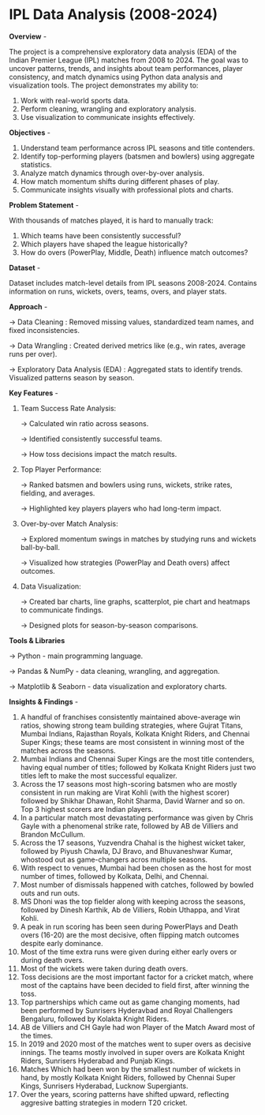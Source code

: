 # **IPL Data Analysis (2008-2024)**




 **Overview** - 
 
 The project is a comprehensive exploratory data analysis (EDA) of the Indian Premier League (IPL) matches from 2008 to 2024. The goal was to uncover patterns, trends, and 
insights about team performances, player consistency, and match dynamics using Python data analysis and visualization tools.
The project demonstrates my ability to:
1. Work with real-world sports data.
2. Perform cleaning, wrangling and exploratory analysis.
3. Use visualization to communicate insights effectively.


**Objectives** -
1. Understand team performance across IPL seasons and title contenders.
2. Identify top-performing players (batsmen and bowlers) using aggregate statistics.
3. Analyze match dynamics through over-by-over analysis.
4. How match momentum shifts during different phases of play.
5. Communicate insights visually with professional plots and charts.


**Problem Statement** -

With thousands of matches played, it is hard to manually track:
1. Which teams have been consistently successful?
2. Which players have shaped the league historically?
3. How do overs (PowerPlay, Middle, Death) influence match outcomes?

**Dataset** -

Dataset includes match-level details from IPL seasons 2008-2024. Contains information on runs, wickets, overs, teams, overs, and player stats.



**Approach** -

-> Data Cleaning : Removed missing values, standardized team names, and fixed inconsistencies.

-> Data Wrangling : Created derived metrics like (e.g., win rates, average runs per over).

-> Exploratory Data Analysis (EDA) : Aggregated stats to identify trends. Visualized patterns season by season.





**Key Features** -

1. Team Success Rate Analysis:

   -> Calculated win ratio across seasons.
   
   -> Identified consistently successful teams.

   -> How toss decisions impact the match results.

2. Top Player Performance:

   -> Ranked batsmen and bowlers using runs, wickets, strike rates, fielding, and averages.

    -> Highlighted key players players who had long-term impact.

3. Over-by-over Match Analysis:

   -> Explored momentum swings in matches by studying runs and wickets ball-by-ball.

   -> Visualized how strategies (PowerPlay and Death overs) affect outcomes.

4. Data Visualization:

   -> Created bar charts, line graphs, scatterplot, pie chart and heatmaps to communicate findings.

   -> Designed plots for season-by-season comparisons.




**Tools & Libraries**

-> Python - main programming language.

-> Pandas & NumPy - data cleaning, wrangling, and aggregation.

-> Matplotlib & Seaborn - data visualization and exploratory charts. 




**Insights & Findings** -
1. A handful of franchises consistently maintained above-average win ratios, showing strong team building strategies, where Gujrat Titans, Mumbai Indians, Rajasthan Royals, Kolkata Knight
   Riders, and Chennai Super Kings; these teams are most consistent in winning most of the matches across the seasons.
2. Mumbai Indians and Chennai Super Kings are the most title contenders, having equal number of titles; followed by Kolkata Knight Riders just two titles left to make the most successful
   equalizer.
3. Across the 17 seasons most high-scoring batsmen who are mostly consistent in run making are Virat Kohli (with the highest scorer) followed by Shikhar Dhawan, Rohit Sharma, David Warner
   and so on. Top 3 highest scorers are Indian players.
4. In a particular match most devastating performance was given by Chris Gayle with a phenomenal strike rate, followed by AB de Villiers and Brandon McCullum.
5. Across the 17 seasons, Yuzvendra Chahal is the highest wicket taker, followed by Piyush Chawla, DJ Bravo, and Bhuvaneshwar Kumar, whostood out as game-changers acros multiple seasons.
6. With respect to venues, Mumbai had been chosen as the host for most number of times, followed by Kolkata, Delhi, and Chennai.
7. Most number of dismissals happened with catches, followed by bowled outs and run outs.
8. MS Dhoni was the top fielder along with keeping across the seasons, followed by Dinesh Karthik, Ab de Villiers, Robin Uthappa, and Virat Kohli.
9. A peak in run scoring has been seen during PowerPlays and Death overs (16-20) are the most decisive, often flipping match outcomes despite early dominance.
10. Most of the time extra runs were given during either early overs or during death overs.
11. Most of the wickets were taken during death overs.
12. Toss decisions are the most important factor for a cricket match, where most of the captains have been decided to field first, after winning the toss.
13. Top partnerships which came out as game changing moments, had been performed by Sunrisers Hyderavbad and Royal Challengers Bengaluru, followed by Kolakta Knight Riders.
14. AB de Villiers and CH Gayle had won Player of the Match Award most of the times.
15. In 2019 and 2020 most of the matches went to super overs as decisive innings. The teams mostly involved in super overs are Kolkata Knight Riders, Sunrisers Hyderabad and Punjab Kings.
16. Matches Which had been won by the smallest number of wickets in hand, by mostly Kolkata Knight Riders, followed by Chennai Super Kings, Sunrisers Hyderabad, Lucknow Supergiants.
17. Over the years, scoring patterns have shifted upward, reflecting aggresive batting strategies in modern T20 cricket.
   
